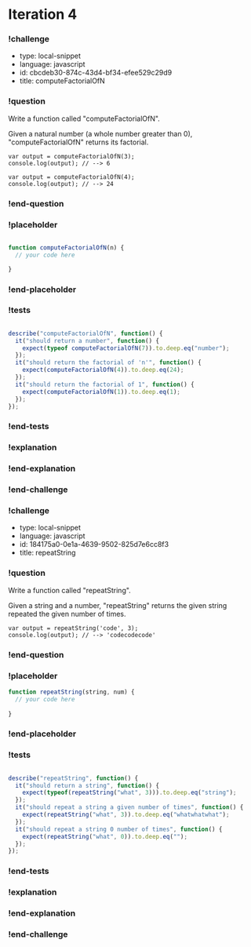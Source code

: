 # Iteration 4

### !challenge

* type: local-snippet
* language: javascript
* id: cbcdeb30-874c-43d4-bf34-efee529c29d9
* title: computeFactorialOfN

### !question

Write a function called "computeFactorialOfN".

Given a natural number (a whole number greater than 0), "computeFactorialOfN" returns its factorial.

```
var output = computeFactorialOfN(3);
console.log(output); // --> 6

var output = computeFactorialOfN(4);
console.log(output); // --> 24
```

### !end-question

### !placeholder

```js

function computeFactorialOfN(n) {
  // your code here

}
```

### !end-placeholder

### !tests

```js

describe("computeFactorialOfN", function() {
  it("should return a number", function() {
    expect(typeof computeFactorialOfN(7)).to.deep.eq("number");
  });
  it("should return the factorial of 'n'", function() {
    expect(computeFactorialOfN(4)).to.deep.eq(24);
  });
  it("should return the factorial of 1", function() {
    expect(computeFactorialOfN(1)).to.deep.eq(1);
  });
});


```

### !end-tests

### !explanation

### !end-explanation

### !end-challenge

### !challenge

* type: local-snippet
* language: javascript
* id: 184175a0-0e1a-4639-9502-825d7e6cc8f3
* title: repeatString

### !question

Write a function called "repeatString".

Given a string and a number, "repeatString" returns the given string repeated the given number of times.

```
var output = repeatString('code', 3);
console.log(output); // --> 'codecodecode'
```

### !end-question

### !placeholder

```js
function repeatString(string, num) {
  // your code here
  
}
```

### !end-placeholder

### !tests

```js

describe("repeatString", function() {
  it("should return a string", function() {
    expect(typeof(repeatString("what", 3))).to.deep.eq("string");
  });
  it("should repeat a string a given number of times", function() {
    expect(repeatString("what", 3)).to.deep.eq("whatwhatwhat");
  });
  it("should repeat a string 0 number of times", function() {
    expect(repeatString("what", 0)).to.deep.eq("");
  });
});


```

### !end-tests

### !explanation

### !end-explanation

### !end-challenge
